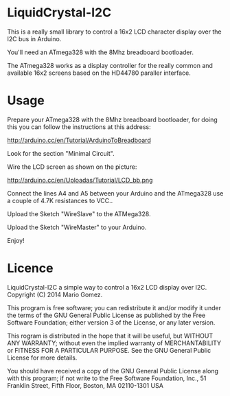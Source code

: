 LiquidCrystal-I2C
=================

This is a really small library to control a 16x2 LCD
character display over the I2C bus in Arduino.

You'll need an ATmega328 with the 8Mhz breadboard bootloader.

The ATmega328 works as a display controller for the really
common and available 16x2 screens based on the HD44780 paraller
interface.

Usage
================

Prepare your ATmega328 with the 8Mhz breadboard bootloader, for
doing this you can follow the instructions at this address:

http://arduino.cc/en/Tutorial/ArduinoToBreadboard

Look for the section "Minimal Circuit".

Wire the LCD screen as shown on the picture:

http://arduino.cc/en/Uploadas/Tutorial/LCD_bb.png

Connect the lines A4 and A5 between your Arduino and the
ATmega328 use a couple of 4.7K resistances to VCC..

Upload the Sketch "WireSlave" to the ATMega328.

Upload the Sketch "WireMaster" to your Arduino.

Enjoy!


Licence
=================

LiquidCrystal-I2C a simple way to control a 16x2 LCD display over I2C.
Copyright (C) 2014 Mario Gomez.

This program is free software; you can redistribute it and/or modify
it under the terms of the GNU General Public License as published by
the Free Software Foundation; either version 3 of the License, or
any later version.

This rogram is distributed in the hope that it will be useful,
but WITHOUT ANY WARRANTY; without even the implied warranty of
MERCHANTABILITY or FITNESS FOR A PARTICULAR PURPOSE. See the
GNU General Public License for more details.

You should have received a copy of the GNU General Public License
along with this program; if not write to the Free Software Foundation,
Inc., 51 Franklin Street, Fifth Floor, Boston, MA 02110-1301 USA


